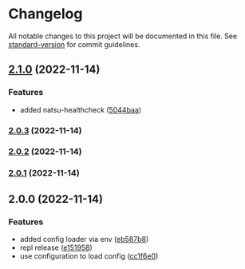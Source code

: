 # Changelog

All notable changes to this project will be documented in this file. See [standard-version](https://github.com/conventional-changelog/standard-version) for commit guidelines.

## [2.1.0](https://github.com/silenteer/raio/compare/raio.natsu/2.0.3...raio.natsu/2.1.0) (2022-11-14)


### Features

* added natsu-healthcheck ([5044baa](https://github.com/silenteer/raio/commit/5044baa59b20c5ae76456252a67267622c79d70f))

### [2.0.3](https://github.com/silenteer/raio/compare/raio.natsu/2.0.2...raio.natsu/2.0.3) (2022-11-14)

### [2.0.2](https://github.com/silenteer/raio/compare/raio.natsu/2.0.1...raio.natsu/2.0.2) (2022-11-14)

### [2.0.1](https://github.com/silenteer/raio/compare/raio.natsu/2.0.0...raio.natsu/2.0.1) (2022-11-14)

## 2.0.0 (2022-11-14)


### Features

* added config loader via env ([eb587b8](https://github.com/silenteer/raio/commit/eb587b84001770be513d654917bf9fa9e99390cb))
* repl release ([e151958](https://github.com/silenteer/raio/commit/e15195850c7d07d86883af4c295a78322da3d619))
* use configuration to load config ([cc1f6e0](https://github.com/silenteer/raio/commit/cc1f6e0d6981da463ef05076df6db1aeee600da4))
